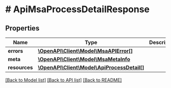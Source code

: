 # # ApiMsaProcessDetailResponse

## Properties

Name | Type | Description | Notes
------------ | ------------- | ------------- | -------------
**errors** | [**\OpenAPI\Client\Model\MsaAPIError[]**](MsaAPIError.md) |  |
**meta** | [**\OpenAPI\Client\Model\MsaMetaInfo**](MsaMetaInfo.md) |  |
**resources** | [**\OpenAPI\Client\Model\ApiProcessDetail[]**](ApiProcessDetail.md) |  |

[[Back to Model list]](../../README.md#models) [[Back to API list]](../../README.md#endpoints) [[Back to README]](../../README.md)
